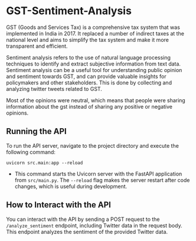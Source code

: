 # GST-Sentiment-Analysis

GST (Goods and Services Tax) is a comprehensive tax system that was implemented in India in 2017. It replaced a number of indirect taxes at the national level and aims to simplify the tax system and make it more transparent and efficient.

Sentiment analysis refers to the use of natural language processing techniques to identify and extract subjective information from text data. Sentiment analysis can be a useful tool for understanding public opinion and sentiment towards GST, and can provide valuable insights for policymakers and other stakeholders. This is done by collecting and analyzing twitter tweets related to GST.

Most of the opinions were neutral, which means that people were sharing information about the gst instead of sharing any positive or negative opinions.

## Running the API
To run the API server, navigate to the project directory and execute the following command:

```
uvicorn src.main:app --reload
```

* This command starts the Uvicorn server with the FastAPI application from `src/main.py`. The `--reload` flag makes the server restart after code changes, which is useful during development.

## How to Interact with the API
You can interact with the API by sending a POST request to the `/analyze_sentiment` endpoint, including Twitter data in the request body. This endpoint analyzes the sentiment of the provided Twitter data.
